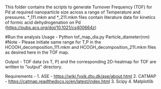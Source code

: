 This folder contains the scripts to generate Turnover Frequency (TOF) for Pd at required nanoparticle size across a range of Temperature and pressures. *_111.mkm and *_211.mkm files contain literature data for kinetics of formic acid dehydrogenation on Pd (https://pubs.acs.org/doi/10.1021/cs400664z)

#Run the analysis
Usage - Python tof_map_dia.py Particle_diameter(nm)
#Note - Please initiate same range for T,P in the HCOOH_decomposition_111.mkm and HCOOH_decomposition_211.mkm files as desired here in the TOF map.

Output - TOF data (vs T, P) and the corresponding 2D-heatmap for TOF are written to "output" directory.

Requirements -
	1. ASE - https://wiki.fysik.dtu.dk/ase/about.html 
	2. CATMAP - https://catmap.readthedocs.io/en/latest/index.html
	3. Scipy
	4. Matplotlib
		

